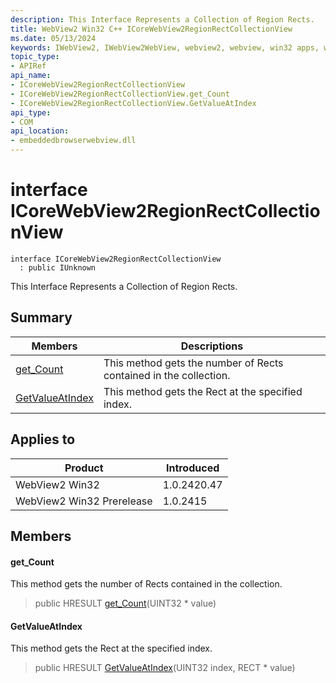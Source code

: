 ```yaml
---
description: This Interface Represents a Collection of Region Rects.
title: WebView2 Win32 C++ ICoreWebView2RegionRectCollectionView
ms.date: 05/13/2024
keywords: IWebView2, IWebView2WebView, webview2, webview, win32 apps, win32, edge, ICoreWebView2, ICoreWebView2Controller, browser control, edge html, ICoreWebView2RegionRectCollectionView
topic_type: 
- APIRef
api_name:
- ICoreWebView2RegionRectCollectionView
- ICoreWebView2RegionRectCollectionView.get_Count
- ICoreWebView2RegionRectCollectionView.GetValueAtIndex
api_type:
- COM
api_location:
- embeddedbrowserwebview.dll
---
```


# interface ICoreWebView2RegionRectCollectionView

```
interface ICoreWebView2RegionRectCollectionView
  : public IUnknown
```

This Interface Represents a Collection of Region Rects.

## Summary

 Members                        | Descriptions
--------------------------------|---------------------------------------------
[get_Count](#get_count) | This method gets the number of Rects contained in the collection.
[GetValueAtIndex](#getvalueatindex) | This method gets the Rect at the specified index.

## Applies to

Product                         | Introduced
--------------------------------|---------------------------------------------
WebView2 Win32            |    1.0.2420.47
WebView2 Win32 Prerelease |    1.0.2415

## Members

#### get_Count

This method gets the number of Rects contained in the collection.

> public HRESULT [get_Count](#get_count)(UINT32 * value)

#### GetValueAtIndex

This method gets the Rect at the specified index.

> public HRESULT [GetValueAtIndex](#getvalueatindex)(UINT32 index, RECT * value)

